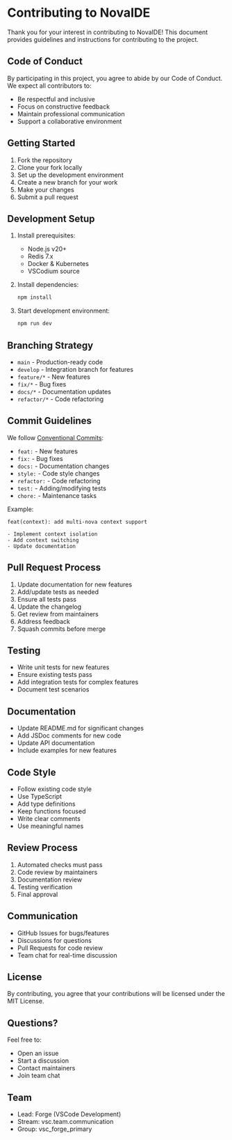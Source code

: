 # Contributing to NovaIDE

Thank you for your interest in contributing to NovaIDE! This document provides guidelines and instructions for contributing to the project.

## Code of Conduct

By participating in this project, you agree to abide by our Code of Conduct. We expect all contributors to:

- Be respectful and inclusive
- Focus on constructive feedback
- Maintain professional communication
- Support a collaborative environment

## Getting Started

1. Fork the repository
2. Clone your fork locally
3. Set up the development environment
4. Create a new branch for your work
5. Make your changes
6. Submit a pull request

## Development Setup

1. Install prerequisites:
   - Node.js v20+
   - Redis 7.x
   - Docker & Kubernetes
   - VSCodium source

2. Install dependencies:
   ```bash
   npm install
   ```

3. Start development environment:
   ```bash
   npm run dev
   ```

## Branching Strategy

- `main` - Production-ready code
- `develop` - Integration branch for features
- `feature/*` - New features
- `fix/*` - Bug fixes
- `docs/*` - Documentation updates
- `refactor/*` - Code refactoring

## Commit Guidelines

We follow [Conventional Commits](https://www.conventionalcommits.org/):

- `feat:` - New features
- `fix:` - Bug fixes
- `docs:` - Documentation changes
- `style:` - Code style changes
- `refactor:` - Code refactoring
- `test:` - Adding/modifying tests
- `chore:` - Maintenance tasks

Example:
```
feat(context): add multi-nova context support

- Implement context isolation
- Add context switching
- Update documentation
```

## Pull Request Process

1. Update documentation for new features
2. Add/update tests as needed
3. Ensure all tests pass
4. Update the changelog
5. Get review from maintainers
6. Address feedback
7. Squash commits before merge

## Testing

- Write unit tests for new features
- Ensure existing tests pass
- Add integration tests for complex features
- Document test scenarios

## Documentation

- Update README.md for significant changes
- Add JSDoc comments for new code
- Update API documentation
- Include examples for new features

## Code Style

- Follow existing code style
- Use TypeScript
- Add type definitions
- Keep functions focused
- Write clear comments
- Use meaningful names

## Review Process

1. Automated checks must pass
2. Code review by maintainers
3. Documentation review
4. Testing verification
5. Final approval

## Communication

- GitHub Issues for bugs/features
- Discussions for questions
- Pull Requests for code review
- Team chat for real-time discussion

## License

By contributing, you agree that your contributions will be licensed under the MIT License.

## Questions?

Feel free to:
- Open an issue
- Start a discussion
- Contact maintainers
- Join team chat

## Team

- Lead: Forge (VSCode Development)
- Stream: vsc.team.communication
- Group: vsc_forge_primary